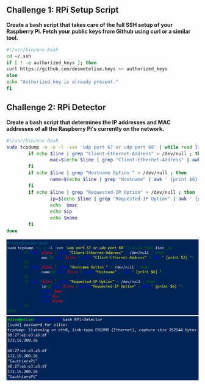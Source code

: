 ## Challenge 1: RPi Setup Script

**Create a bash script that takes care of the full SSH setup of your Raspberry Pi. Fetch your public keys from Github using curl or a similar tool.**

```sh
#!/usr/bin/env bash
cd ~/.ssh
if [ ! -e authorized_keys ]; then
curl https://github.com/desmetelise.keys >> authorized_keys
else
echo "Authorized_key is already present."
fi
```

## Challenge 2: RPi Detector

**Create a bash script that determines the IP addresses and MAC addresses of all the Raspberry Pi's currently on the network.**

```sh
#!/usr/bin/env bash
sudo tcpdump -n -e -l -vvv 'udp port 67 or udp port 68' | while read line; do
        if echo $line | grep "Client-Ethernet-Address" > /dev/null ; then
                mac=$(echo $line | grep "Client-Ethernet-Address" | awk ' {print $2} ')
        fi
        if echo $line | grep "Hostname Option " > /dev/null ; then
                name=$(echo $line | grep "Hostname" | awk ' {print $6} ')
        fi
        if echo $line | grep "Requested-IP Option" > /dev/null ; then
                ip=$(echo $line | grep "Requested-IP Option" | awk ' {print $6} ')
                echo  $mac
                echo $ip
                echo $name
        fi
done
```

![detector](./img/detector.png) 
![detector](./img/detectorOutput.PNG) 
